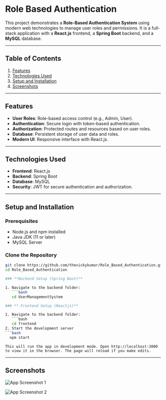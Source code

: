 # **Role Based Authentication**

This project demonstrates a **Role-Based Authentication System** using modern web technologies to manage user roles and permissions. It is a full-stack application with a **React.js** frontend, a **Spring Boot** backend, and a **MySQL** database.

---

## **Table of Contents**

1. [Features](#features)  
2. [Technologies Used](#technologies-used)  
3. [Setup and Installation](#setup-and-installation)  
4. [Screenshots](#screenshots)  


---

## **Features**

- **User Roles**: Role-based access control (e.g., Admin, User).  
- **Authentication**: Secure login with token-based authentication.  
- **Authorization**: Protected routes and resources based on user roles.  
- **Database**: Persistent storage of user data and roles.  
- **Modern UI**: Responsive interface with React.js.  

---

## **Technologies Used**

- **Frontend**: React.js  
- **Backend**: Spring Boot  
- **Database**: MySQL  
- **Security**: JWT for secure authentication and authorization.  

---

## **Setup and Installation**

### **Prerequisites**

- Node.js and npm installed  
- Java JDK (11 or later)  
- MySQL Server  

### **Clone the Repository**

```bash
git clone https://github.com/thevickykumar/Role_Based_Authentication.git
cd Role_Based_Authentication

### **Backend Setup (Spring Boot)**

1. Navigate to the backend folder:
   ```bash
   cd UserManagementSystem

### ** Frontend Setup (Reactjs)**

1. Navigate to the backend folder:
   ```bash
   cd frontend
2. Start the development server
```bash
  npm start
```

    This will run the app in development mode. Open http://localhost:3000 to view it in the browser. The page will reload if you make edits.
----

## Screenshots

![App Screenshot 1](https://drive.google.com/file/d/1CRsSqgy2bi4-YjUs5Dn1MUp7HOFrCf8z/view?usp=sharing)

![App Screenshot 2](https://drive.google.com/file/d/1mjfu-hOIWf_EKE8bfKiGlk2YQ_7FaJDC/view?usp=sharing)

